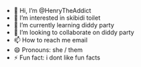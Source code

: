 - 👋 Hi, I’m @HenryTheAddict
- 👀 I’m interested in skibidi toilet
- 🌱 I’m currently learning diddy party
- 💞️ I’m looking to collaborate on diddy party
- 📫 How to reach me email
- 😄 Pronouns: she / them
- ⚡ Fun fact: i dont like fun facts

<!---
HenryTheAddict/HenryTheAddict is a ✨ special ✨ repository because its `README.md` (this file) appears on your GitHub profile.
You can click the Preview link to take a look at your changes.
--->
